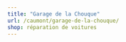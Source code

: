 ```yaml
---
title: "Garage de la Chouque"
url: /caumont/garage-de-la-chouque/
shop: réparation de voitures
---
```

